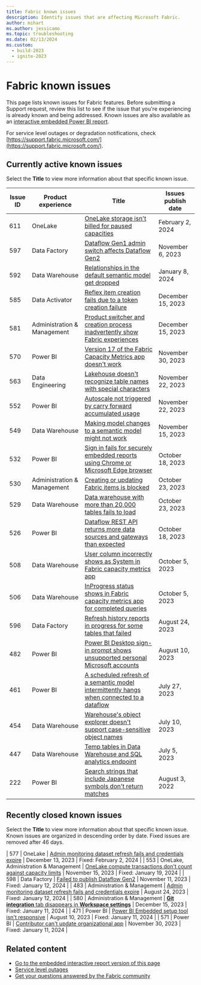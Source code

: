 ```yaml
---
title: Fabric known issues
description: Identify issues that are affecting Microsoft Fabric.
author: mihart
ms.author: jessicamo
ms.topic: troubleshooting    
ms.date: 02/13/2024
ms.custom:
  - build-2023
  - ignite-2023
---
```

# Fabric known issues

This page lists known issues for Fabric features. Before submitting a Support request, review this list to see if the issue that you're experiencing is already known and being addressed. Known issues are also available as an [interactive embedded Power BI report](https://support.fabric.microsoft.com/known-issues/).

For service level outages or degradation notifications, check [https://support.fabric.microsoft.com/](https://support.fabric.microsoft.com/).  

## Currently active known issues

Select the **Title** to view more information about that specific known issue.

|  Issue ID |  Product experience     |  Title                           |  Issues publish date |  
|-----------|-------------------------|----------------------------------|----------------------|
|  611  | OneLake | [OneLake storage isn't billed for paused capacities](known-issues/known-issue-611-onelake-storage-not-billed-paused-capacities.md) | February 2, 2024 |
|  597  | Data Factory   | [Dataflow Gen1 admin switch affects Dataflow Gen2](known-issues/known-issue-597-dataflow-gen1-admin-switch-affects-dataflow-gen2.md) | November 6, 2023 |
|  592  | Data Warehouse | [Relationships in the default semantic model get dropped](known-issues/known-issue-592-relationships-default-semantic-model-dropped.md)  | January 8, 2024 |
|  585  | Data Activator | [Reflex item creation fails due to a token creation failure](known-issues/known-issue-585-reflex-item-creation-fails-token-creation-failure.md)  | December 15, 2023 |
|  581  | Administration & Management | [Product switcher and creation process inadvertently show Fabric experiences](known-issues/known-issue-581-product-switcher-creation-process-inadvertently-show-experiences.md)  | December 15, 2023 |
|  570  | Power BI |[Version 17 of the Fabric Capacity Metrics app doesn't work](known-issue-570-version-17-capacity-metrics-app-does-not-work.md)    | November 30, 2023 |
|  563  | Data Engineering | [Lakehouse doesn't recognize table names with special characters](known-issues/known-issue-563-lakehouse-does-not-recognize-table-names-special-characters.md)  | November 22, 2023 |
|  552  | Power BI  |  [Autoscale not triggered by carry forward accumulated usage](known-issue-552-autoscale-not-triggered-carry-forward-accumulated-usage.md)    | November 22, 2023  |
|  549  | Data Warehouse | [Making model changes to a semantic model might not work](known-issues/known-issue-549-making-model-changes-semantic-model-might-not-work.md)  | November 15, 2023 |
|  532 | Power BI | [Sign in fails for securely embedded reports using Chrome or Microsoft Edge browser](known-issue-532-sign-in-fails-securely-embedded-reports-using-chrome-browser.md)    | October 18, 2023 |
|  530  | Administration & Management | [Creating or updating Fabric items is blocked](known-issues/known-issue-530-creating-updating-fabric-items-blocked.md)  | October 23, 2023 |
|  529  | Data Warehouse | [Data warehouse with more than 20,000 tables fails to load](known-issues/known-issue-529-data-warehouse-more-than-20000-tables-fails-to-load.md)  | October 23, 2023 |
|  526  | Power BI | [Dataflow REST API returns more data sources and gateways than expected](known-issue-526-dataflow-rest-api-returns-more-data-sources-gateways.md)    | October 18, 2023 |
|  508  | Data Warehouse | [User column incorrectly shows as System in Fabric capacity metrics app](known-issues/known-issue-508-user-column-incorrectly-shows-system-metrics-app.md)  | October 5, 2023 |
|  506  | Data Warehouse | [InProgress status shows in Fabric capacity metrics app for completed queries](known-issues/known-issue-506-inprogress-status-shows-fabric-capacity-metrics-app-completed-queries.md)  | October 5, 2023 |
|  596  | Data Factory   | [Refresh history reports in progress for some tables that failed](known-issues/known-issue-596-refresh-history-reports-in-progress-for-failed-tables.md)  | August 24, 2023 |
|  482  | Power BI              | [Power BI Desktop sign-in prompt shows unsupported personal Microsoft accounts](known-issue-482-desktop-sign-in-prompt-shows-unsupported-personal-microsoft-accounts.md)    | August 10, 2023   |
|  461 | Power BI           | [A scheduled refresh of a semantic model intermittently hangs when connected to a dataflow](known-issue-461-scheduled-refresh-dataset-hangs.md)    | July 27, 2023  |
|  454  | Data Warehouse              | [Warehouse's object explorer doesn't support case-sensitive object names](known-issues/known-issue-454-data-warehouse-object-explorer-unsupport-case-sensitive-names.md)    |  July 10, 2023  |
|  447  | Data Warehouse              | [Temp tables in Data Warehouse and SQL analytics endpoint](known-issues/known-issue-447-temp-tables-data-warehouse-sql-endpoint.md)    |  July 5, 2023  |
|  222      |  Power BI                 |  [Search strings that include Japanese symbols don't return matches](known-issue-222-search-strings-japanese-symbols-dont-work.md)   |  August 3, 2022  |

## Recently closed known issues
Select the **Title** to view more information about that specific known issue. Known issues are organized in descending order by date. Fixed issues are removed after 46 days.

|  577   | OneLake  | [Admin monitoring dataset refresh fails and credentials expire](known-issues/known-issue-577-tables-not-visible-sql-endpoint-for-some-shortcuts.md)  | December 13, 2023  | Fixed: February 2, 2024  |
|  553   | OneLake, Administration & Management  | [OneLake compute transactions don't count against capacity limits](known-issue-553-onelake-compute-transactions-not-reported-metrics-app.md)  | November 15, 2023  | Fixed: January 19, 2024  |
|  598   | Data Factory  | [Failed to publish Dataflow Gen2](known-issuesknown-issues/known-issue-598-failed-to-publish-dataflow-gen2.md)  | November 11, 2023      | Fixed: January 12, 2024  |
|  483  | Administration & Management | [Admin monitoring dataset refresh fails and credentials expire](known-issues/known-issue-483-admin-monitoring-dataset-refresh-fails-credentials-expire.md)  | August 24, 2023 | Fixed: January 12, 2024 |
|  580  | Administration & Management | [**Git integration** tab disappears in **Workspace settings**](known-issues/known-issue-580-git-integration-tab-disappears-workspace-settings.md)  | December 15, 2023 | Fixed: January 11, 2024 |
|  471      |  Power BI  |  [Power BI Embedded setup tool isn't responsive](known-issue-471-embedded-setup-tool-isnt-responsive.md)    | August 10, 2023  | Fixed: January 11, 2024 |
|  571      |  Power BI  |  [Contributor can't update organizational app](known-issue-571-contributor-can-not-update-organizational-app.md)    | November 30, 2023  | Fixed: January 11, 2024 |

## Related content

- [Go to the embedded interactive report version of this page](https://support.fabric.microsoft.com/known-issues/)
- [Service level outages](https://support.fabric.microsoft.com/)
- [Get your questions answered by the Fabric community](https://community.fabric.microsoft.com)
